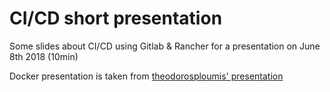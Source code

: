 # CI/CD short presentation

Some slides about CI/CD using Gitlab & Rancher for a presentation on June 8th 2018 (10min)

Docker presentation is taken from [theodorosploumis' presentation](https://github.com/theodorosploumis/docker-presentation)